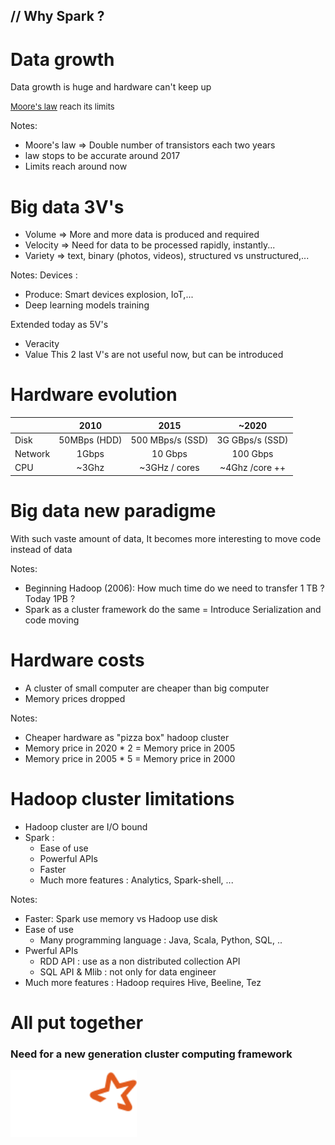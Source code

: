 <!-- .slide: class="title"  -->
<!-- .slide: data-background-image="./images/spark-logo-rev.svg" data-background-size="100%" data-background-opacity="0.05" -->
<h2>
    <span class="title-accent">//</span>
    Why Spark ?
</h2>



# Data growth

Data growth is huge and hardware can't keep up

<font size=2>[Moore's law](https://fr.wikipedia.org/wiki/Loi_de_Moore) reach its limits</font> 


Notes:

- Moore's law  => Double number of transistors each two years
- law stops to be accurate around 2017
- Limits reach around now



# Big data 3V's
<!-- .slide: style="text-align: left" -->

* Volume => More and more data is produced and required
* Velocity =>  Need for data to be processed rapidly, instantly...
* Variety => text, binary (photos, videos), structured vs unstructured,... 


Notes:
Devices :
* Produce: Smart devices explosion, IoT,...
* Deep learning models training

Extended today as 5V's
* Veracity
* Value
This 2 last V's are not useful now, but can be introduced



# Hardware evolution


|        |2010          | 2015              | ~2020           |
|--------|:------------:|:-----------------:|:---------------:|
|Disk    | 50MBps (HDD) | 500 MBps/s (SSD)  | 3G GBps/s (SSD) |
|Network | 1Gbps        | 10 Gbps           | 100 Gbps        |
|CPU     | ~3Ghz        | ~3GHz / cores     | ~4Ghz /core ++  |



# Big data new paradigme

With such vaste amount of data, It becomes more interesting to move code instead of data


Notes:
- Beginning Hadoop (2006): How much time do we need to transfer 1 TB ? Today 1PB ?
- Spark as a cluster framework do the same = Introduce Serialization and code moving



# Hardware costs
<!-- .slide: style="text-align: left" -->
* A cluster of small computer are cheaper than big computer
* Memory prices dropped


Notes:

* Cheaper hardware as "pizza box" hadoop cluster 
* Memory price in 2020 * 2 = Memory price in 2005
* Memory price in 2005 * 5 = Memory price in 2000   



# Hadoop cluster limitations
<!-- .slide: style="text-align: left" -->
* Hadoop cluster are I/O bound
* Spark :
  * Ease of use
  * Powerful APIs
  * Faster
  * Much more features : Analytics, Spark-shell, ...


Notes:
* Faster: Spark use memory vs Hadoop use disk
* Ease of use
  * Many programming language : Java, Scala, Python, SQL, ..
* Pwerful APIs
  * RDD API : use as a non distributed collection API
  * SQL API & Mlib : not only for data engineer
* Much more features : Hadoop requires Hive, Beeline, Tez




# All put together


<h3>
  Need for a new generation cluster computing framework
</h3>

<img src="./images/spark-logo-rev.svg" class="centered" width=40% />

